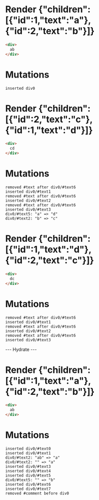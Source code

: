 # Render {"children":[{"id":1,"text":"a"},{"id":2,"text":"b"}]}
```html
<div>
  ab
</div>
```

# Mutations
```
inserted div0
```


# Render {"children":[{"id":2,"text":"c"},{"id":1,"text":"d"}]}
```html
<div>
  cd
</div>
```

# Mutations
```
removed #text after div0/#text6
inserted div0/#text1
removed #text after div0/#text6
inserted div0/#text2
removed #text after div0/#text6
inserted div0/#text3
div0/#text5: "a" => "d"
div0/#text2: "b" => "c"
```


# Render {"children":[{"id":1,"text":"d"},{"id":2,"text":"c"}]}
```html
<div>
  dc
</div>
```

# Mutations
```
removed #text after div0/#text6
inserted div0/#text1
removed #text after div0/#text6
inserted div0/#text2
removed #text after div0/#text6
inserted div0/#text3
```


--- Hydrate ---
# Render {"children":[{"id":1,"text":"a"},{"id":2,"text":"b"}]}
```html
<div>
  ab
</div>
```

# Mutations
```
inserted div0/#text0
inserted div0/#text1
div0/#text2: "ab" => "a"
div0/#text2: "" => "a"
inserted div0/#text3
inserted div0/#text4
inserted div0/#text5
div0/#text5: "" => "b"
inserted div0/#text6
inserted div0/#text7
removed #comment before div0
```